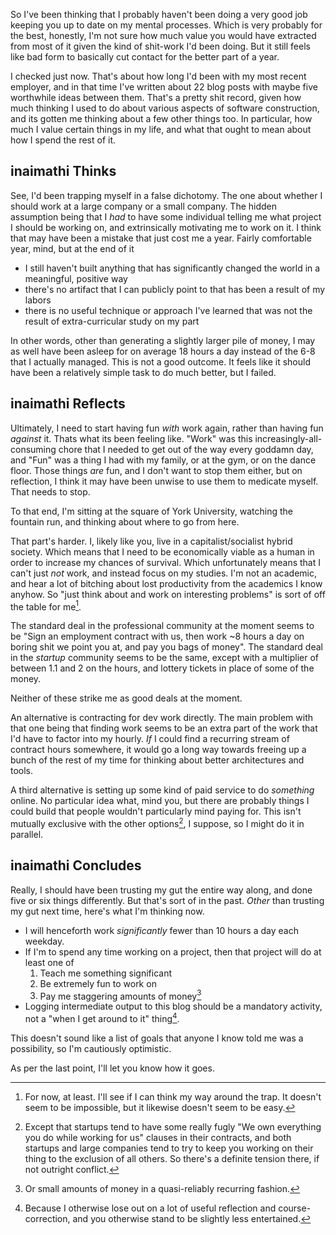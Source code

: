 So I've been thinking that I probably haven't been doing a very good job keeping you up to date on my mental processes. Which is very probably for the best, honestly, I'm not sure how much value you would have extracted from most of it given the kind of shit-work I'd been doing. But it still feels like bad form to basically cut contact for the better part of a year.

I checked just now. That's about how long I'd been with my most recent employer, and in that time I've written about 22 blog posts with maybe five worthwhile ideas between them. That's a pretty shit record, given how much thinking I used to do about various aspects of software construction, and its gotten me thinking about a few other things too. In particular, how much I value certain things in my life, and what that ought to mean about how I spend the rest of it.

## inaimathi Thinks

See, I'd been trapping myself in a false dichotomy. The one about whether I should work at a large company or a small company. The hidden assumption being that I _had_ to have some individual telling me what project I should be working on, and extrinsically motivating me to work on it. I think that may have been a mistake that just cost me a year. Fairly comfortable year, mind, but at the end of it

- I still haven't built anything that has significantly changed the world in a meaningful, positive way
- there's no artifact that I can publicly point to that has been a result of my labors
- there is no useful technique or approach I've learned that was not the result of extra-curricular study on my part

In other words, other than generating a slightly larger pile of money, I may as well have been asleep for on average 18 hours a day instead of the 6-8 that I actually managed. This is not a good outcome. It feels like it should have been a relatively simple task to do much better, but I failed.

## inaimathi Reflects

Ultimately, I need to start having fun _with_ work again, rather than having fun _against_ it. Thats what its been feeling like. "Work" was this increasingly-all-consuming chore that I needed to get out of the way every goddamn day, and "Fun" was a thing I had with my family, or at the gym, or on the dance floor. Those things _are_ fun, and I don't want to stop them either, but on reflection, I think it may have been unwise to use them to medicate myself. That needs to stop.

To that end, I'm sitting at the square of York University, watching the fountain run, and thinking about where to go from here.

That part's harder. I, likely like you, live in a capitalist/socialist hybrid society. Which means that I need to be economically viable as a human in order to increase my chances of survival. Which unfortunately means that I can't just _not_ work, and instead focus on my studies. I'm not an academic, and hear a lot of bitching about lost productivity from the academics I know anyhow. So "just think about and work on interesting problems" is sort of off the table for me[^for-now].

[^for-now]: For now, at least. I'll see if I can think my way around the trap. It doesn't seem to be impossible, but it likewise doesn't seem to be easy.

The standard deal in the professional community at the moment seems to be "Sign an employment contract with us, then work ~8 hours a day on boring shit we point you at, and pay you bags of money". The standard deal in the _startup_ community seems to be the same, except with a multiplier of between 1.1 and 2 on the hours, and lottery tickets in place of some of the money.

Neither of these strike me as good deals at the moment.

An alternative is contracting for dev work directly. The main problem with that one being that finding work seems to be an extra part of the work that I'd have to factor into my hourly. _If_ I could find a recurring stream of contract hours somewhere, it would go a long way towards freeing up a bunch of the rest of my time for thinking about better architectures and tools.

A third alternative is setting up some kind of paid service to do _something_ online. No particular idea what, mind you, but there are probably things I could build that people wouldn't particularly mind paying for. This isn't mutually exclusive with the other options[^except-that], I suppose, so I might do it in parallel.

[^except-that]: Except that startups tend to have some really fugly "We own everything you do while working for us" clauses in their contracts, and both startups and large companies tend to try to keep you working on their thing to the exclusion of all others. So there's a definite tension there, if not outright conflict.

## inaimathi Concludes

Really, I should have been trusting my gut the entire way along, and done five or six things differently. But that's sort of in the past. _Other_ than trusting my gut next time, here's what I'm thinking now.

- I will henceforth work _significantly_ fewer than 10 hours a day each weekday.
- If I'm to spend any time working on a project, then that project will do at least one of
	1. Teach me something significant
	2. Be extremely fun to work on
	3. Pay me staggering amounts of money[^or-small]
- Logging intermediate output to this blog should be a mandatory activity, not a "when I get around to it" thing[^because-otherwise].

[^or-small]: Or small amounts of money in a quasi-reliably recurring fashion.
[^because-otherwise]: Because I otherwise lose out on a lot of useful reflection and course-correction, and you otherwise stand to be slightly less entertained.

This doesn't sound like a list of goals that anyone I know told me was a possibility, so I'm cautiously optimistic.

As per the last point, I'll let you know how it goes.
